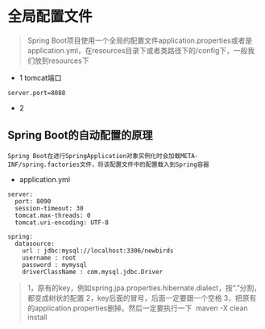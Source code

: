 # 全局配置文件

> Spring Boot项目使用一个全局的配置文件application.properties或者是application.yml，在resources目录下或者类路径下的/config下，一般我们放到resources下

+ 1 tomcat端口
```
server.port=8088
```

+ 2

## Spring Boot的自动配置的原理
```
Spring Boot在进行SpringApplication对象实例化时会加载META-INF/spring.factories文件，将该配置文件中的配置载入到Spring容器
```

+ application.yml
```
server:  
  port: 8090  
  session-timeout: 30  
  tomcat.max-threads: 0  
  tomcat.uri-encoding: UTF-8  
  
spring:  
  datasource:  
    url : jdbc:mysql://localhost:3306/newbirds  
    username : root  
    password : mymysql  
    driverClassName : com.mysql.jdbc.Driver  
```
> 1，原有的key，例如spring.jpa.properties.hibernate.dialect，按“.”分割，都变成树状的配置
  2，key后面的冒号，后面一定要跟一个空格
  3，把原有的application.properties删掉。然后一定要执行一下  maven -X clean install